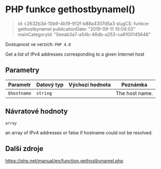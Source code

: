 PHP funkce gethostbynamel()
================================

> id: c2632b3d-10b9-4b19-912f-b88a4307d5a3
> slugCS: funkce-gethostbynamel
> publicationDate: "2019-09-11 10:04:03"
> mainCategoryId: "0eeab3a7-a54b-46db-a253-ca6100145648"

Dostupnost ve verzích: `PHP 4.0`

Get a list of IPv4 addresses corresponding to a given Internet host


Parametry
--------------

| Parametr | Datový typ | Výchozí hodnota | Poznámka |
|-----|-----|-----|-----|
| `$hostname` | `string` |  | The host name. |


Návratové hodnoty
----------------

`array`

an array of IPv4 addresses or false if
hostname could not be resolved.

Další zdroje
------------

https://php.net/manual/en/function.gethostbynamel.php
